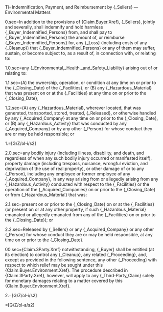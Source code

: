 Ti=Indemnification, Payment, and Reimbursement by {_Sellers} — Environmental Matters

0.sec=In addition to the provisions of {Claim.Buyer.Xref}, {_Sellers}, jointly and severally, shall indemnify and hold harmless {_Buyer_Indemnified_Persons} from, and shall pay to {_Buyer_Indemnified_Persons} the amount of, or reimburse {_Buyer_Indemnified_Persons} for, any {_Loss} (including costs of any {_Cleanup}) that {_Buyer_Indemnified_Persons} or any of them may suffer, sustain, or become subject to, as a result of, in connection with, or relating to:

1.0.sec=any {_Environmental,_Health,_and_Safety_Liability} arising out of or relating to:

1.1.sec=(A) the ownership, operation, or condition at any time on or prior to the {_Closing_Date} of the {_Facilities}, or (B) any {_Hazardous_Material} that was present on or at the {_Facilities} at any time on or prior to the {_Closing_Date};

1.2.sec=(A) any {_Hazardous_Material}, wherever located, that was generated, transported, stored, treated, {_Released}, or otherwise handled by any {_Acquired_Company} at any time on or prior to the {_Closing_Date}, or (B) any {_Hazardous_Activity} that was conducted by any {_Acquired_Company} or by any other {_Person} for whose conduct they are or may be held responsible; or

1.=[G/Z/ol-i/s2]

2.0.sec=any bodily injury (including illness, disability, and death, and regardless of when any such bodily injury occurred or manifested itself), property damage (including trespass, nuisance, wrongful eviction, and deprivation of the use of real property), or other damage of or to any {_Person}, including any employee or former employee of any {_Acquired_Company}, in any way arising from or allegedly arising from any {_Hazardous_Activity} conducted with respect to the {_Facilities} or the operation of the {_Acquired_Companies} on or prior to the {_Closing_Date} or from {_Hazardous_Material} that was:

2.1.sec=present on or prior to the {_Closing_Date} on or at the {_Facilities} (or present on or at any other property, if such {_Hazardous_Material} emanated or allegedly emanated from any of the {_Facilities} on or prior to the {_Closing_Date}); or

2.2.sec=Released by {_Sellers} or any {_Acquired_Company} or any other {_Person} for whose conduct they are or may be held responsible, at any time on or prior to the {_Closing_Date}.

00.sec={Claim.3Party.Xref} notwithstanding, {_Buyer} shall be entitled (at its election) to control any {_Cleanup}, any related {_Proceeding}, and, except as provided in the following sentence, any other {_Proceeding} with respect to which relief may be sought under this {Claim.Buyer.Environment.Xref}.  The procedure described in {Claim.3Party.Xref}, however, will apply to any {_Third-Party_Claim} solely for monetary damages relating to a matter covered by this {Claim.Buyer.Environment.Xref}.

2.=[G/Z/ol-i/s2]

=[G/Z/ol-a/s2]

